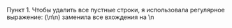 Пункт 1. Чтобы удалить все пустные строки, я использовала регулярное выражение: (\n\n) заменила все вхождения на \n

